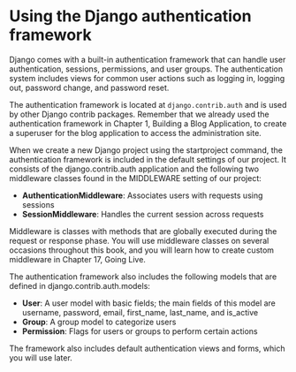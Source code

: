 # Using the Django authentication framework

Django comes with a built-in authentication framework that can handle user authentication, sessions, permissions, and user groups. The authentication system includes views for common user actions such as logging in, logging out, password change, and password reset.

The authentication framework is located at `django.contrib.auth` and is used by other Django contrib packages. Remember that we already used the authentication framework in Chapter 1, Building a Blog Application, to create a superuser for the blog application to access the administration site.

When we create a new Django project using the startproject command, the authentication framework is included in the default settings of our project. It consists of the django.contrib.auth application and the following two middleware classes found in the MIDDLEWARE setting of our project:

- **AuthenticationMiddleware**: Associates users with requests using sessions
- **SessionMiddleware**: Handles the current session across requests

Middleware is classes with methods that are globally executed during the request or response phase. You will use middleware classes on several occasions throughout this book, and you will learn how to create custom middleware in Chapter 17, Going Live.

The authentication framework also includes the following models that are defined in django.contrib.auth.models:

- **User**: A user model with basic fields; the main fields of this model are username, password, email, first_name, last_name, and is_active
- **Group**: A group model to categorize users
- **Permission**: Flags for users or groups to perform certain actions

The framework also includes default authentication views and forms, which you will use later.

